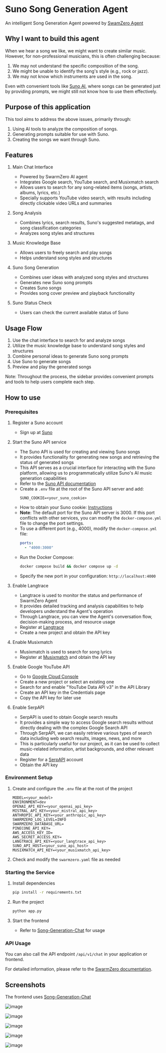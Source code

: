 # Suno Song Generation Agent

An intelligent Song Generation Agent powered by [SwamZero Agent](https://github.com/swarmzero/swarmzero)

## Why I want to build this agent

When we hear a song we like, we might want to create similar music. However, for non-professional musicians, this is often challenging because:

1. We may not understand the specific composition of the song.
2. We might be unable to identify the song's style (e.g., rock or jazz).
3. We may not know which instruments are used in the song.

Even with convenient tools like [Suno AI](https://suno.com/), where songs can be generated just by providing prompts, we might still not know how to use them effectively.

## Purpose of this application

This tool aims to address the above issues, primarily through:

1. Using AI tools to analyze the composition of songs.
2. Generating prompts suitable for use with Suno.
3. Creating the songs we want through Suno.

## Features

1. Main Chat Interface
   - Powered by SwarmZero AI agent
   - Integrates Google search, YouTube search, and Musixmatch search
   - Allows users to search for any song-related items (songs, artists, albums, lyrics, etc.)
   - Specially supports YouTube video search, with results including directly clickable video URLs and summaries

2. Song Analysis
   - Combines lyrics, search results, Suno's suggested metatags, and song classification categories
   - Analyzes song styles and structures

3. Music Knowledge Base
   - Allows users to freely search and play songs
   - Helps understand song styles and structures

4. Suno Song Generation
   - Combines user ideas with analyzed song styles and structures
   - Generates new Suno song prompts
   - Creates Suno songs
   - Provides song cover preview and playback functionality

5. Suno Status Check
   - Users can check the current available status of Suno


## Usage Flow

1. Use the chat interface to search for and analyze songs
2. Utilize the music knowledge base to understand song styles and structures
3. Combine personal ideas to generate Suno song prompts
4. Use Suno to generate songs
5. Preview and play the generated songs

Note: Throughout the process, the sidebar provides convenient prompts and tools to help users complete each step.

## How to use 

### Prerequisites

1. Register a Suno account
   - Sign up at [Suno](https://suno.ai/)

2. Start the Suno API service
   - The Suno API is used for creating and viewing Suno songs
   - It provides functionality for generating new songs and retrieving the status of generated songs
   - This API serves as a crucial interface for interacting with the Suno platform, allowing us to programmatically utilize Suno's AI music generation capabilities
   - Refer to the [Suno API documentation](https://github.com/gcui-art/suno-api)
   - Create a `.env` file at the root of the Suno API server and add:
     ```
     SUNO_COOKIE=<your_suno_cookie>
     ```
   - How to obtain your Suno cookie: [Instructions](https://github.com/gcui-art/suno-api?tab=readme-ov-file#1-obtain-the-cookie-of-your-appsunoai-account)
   - **Note**: The default port for the Suno API server is 3000. If this port conflicts with other services, you can modify the `docker-compose.yml` file to change the port settings.
   - To use a different port (e.g., 4000), modify the `docker-compose.yml` file:
     ```yaml
     ports:
       - "4000:3000"
     ```
   - Run the Docker Compose:
     ```bash
     docker compose build && docker compose up -d
     ```
   - Specify the new port in your configuration: `http://localhost:4000`

3. Enable Langtrace
   - Langtrace is used to monitor the status and performance of SwarmZero Agent
   - It provides detailed tracking and analysis capabilities to help developers understand the Agent's operation
   - Through Langtrace, you can view the Agent's conversation flow, decision-making process, and resource usage
   - Register at [Langtrace](https://www.langtrace.ai/)
   - Create a new project and obtain the API key

4. Enable Musixmatch
   - Musixmatch is used to search for song lyrics
   - Register at [Musixmatch](https://developer.musixmatch.com/) and obtain the API key

5. Enable Google YouTube API
   - Go to [Google Cloud Console](https://console.cloud.google.com/)
   - Create a new project or select an existing one
   - Search for and enable "YouTube Data API v3" in the API Library
   - Create an API key in the Credentials page
   - Copy the API key for later use

6. Enable SerpAPI
   - SerpAPI is used to obtain Google search results
   - It provides a simple way to access Google search results without directly dealing with the complex Google Search API
   - Through SerpAPI, we can easily retrieve various types of search data including web search results, images, news, and more
   - This is particularly useful for our project, as it can be used to collect music-related information, artist backgrounds, and other relevant data
   - Register for a [SerpAPI](https://serpapi.com/) account
   - Obtain the API key

### Environment Setup

1. Create and configure the `.env` file at the root of the project
   ```
   MODEL=<your_model>
   ENVIRONMENT=dev
   OPENAI_API_KEY=<your_openai_api_key>
   MISTRAL_API_KEY=<your_mistral_api_key>
   ANTHROPIC_API_KEY=<your_anthropic_api_key>
   SWARMZERO_LOG_LEVEL=INFO
   SWARMZERO_DATABASE_URL=
   PINECONE_API_KEY=
   AWS_ACCESS_KEY_ID=
   AWS_SECRET_ACCESS_KEY=
   LANGTRACE_API_KEY=<your_langtrace_api_key>
   SUNO_API_HOST=<your_suno_api_host>
   MUSIXMATCH_API_KEY=<your_musixmatch_api_key>
   ```

2. Check and modify the `swarmzero.yaml` file as needed

### Starting the Service

1. Install dependencies
   ```bash
   pip install -r requirements.txt
   ```

2. Run the project
   ```bash
   python app.py
   ```

3. Start the frontend
   - Refer to [Song-Generation-Chat](https://github.com/chochinlu/Song-Generation-Chat) for usage

### API Usage

You can also call the API endpoint `/api/v1/chat` in your application or frontend.

For detailed information, please refer to the [SwarmZero documentation](https://github.com/swarmzero/swarmzero?tab=readme-ov-file).

## Screenshots

The frontend uses [Song-Generation-Chat](https://github.com/chochinlu/Song-Generation-Chat) 


![image](https://github.com/chochinlu/Song-Generation-Chat-Agents/blob/main/doc/images/1.png)

![image](https://github.com/chochinlu/Song-Generation-Chat-Agents/blob/main/doc/images/2.png)

![image](https://github.com/chochinlu/Song-Generation-Chat-Agents/blob/main/doc/images/3.png)

![image](https://github.com/chochinlu/Song-Generation-Chat-Agents/blob/main/doc/images/4.png)

![image](https://github.com/chochinlu/Song-Generation-Chat-Agents/blob/main/doc/images/8.png)